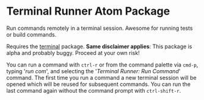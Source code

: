 # Terminal Runner Atom Package

Run commands remotely in a terminal session. Awesome for running tests or build commands.

Requires the [terminal](https://github.com/atom/terminal) package. **Same disclaimer applies**: This package is alpha and probably buggy. Proceed at your own risk!

You can run a command with `ctrl-r` or from the command palette via `cmd-p`, typing '*run com*', and selecting the '*Terminal Runner: Run Command*' command. The first time you run a command a new terminal session will be opened which will be reused for subsequent commands. You can run the last command again without the command prompt with `ctrl-shift-r`.
